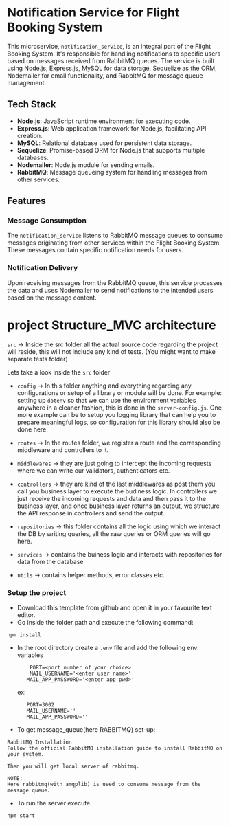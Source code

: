 # Notification Service for Flight Booking System

This microservice, `notification_service`, is an integral part of the Flight Booking System. It's responsible for handling notifications to specific users based on messages received from RabbitMQ queues. The service is built using Node.js, Express.js, MySQL for data storage, Sequelize as the ORM, Nodemailer for email functionality, and RabbitMQ for message queue management.

## Tech Stack

- **Node.js**: JavaScript runtime environment for executing code.
- **Express.js**: Web application framework for Node.js, facilitating API creation.
- **MySQL**: Relational database used for persistent data storage.
- **Sequelize**: Promise-based ORM for Node.js that supports multiple databases.
- **Nodemailer**: Node.js module for sending emails.
- **RabbitMQ**: Message queueing system for handling messages from other services.

## Features

### Message Consumption

The `notification_service` listens to RabbitMQ message queues to consume messages originating from other services within the Flight Booking System. These messages contain specific notification needs for users.

### Notification Delivery

Upon receiving messages from the RabbitMQ queue, this service processes the data and uses Nodemailer to send notifications to the intended users based on the message content.


# project Structure_MVC architecture
`src` -> Inside the src folder all the actual source code regarding the project will reside, this will not include any kind of tests. (You might want to make separate tests folder)

Lets take a look inside the `src` folder

 - `config` -> In this folder anything and everything regarding any configurations or setup of a library or module will be done. For example: setting up `dotenv` so that we can use the environment variables anywhere in a cleaner fashion, this is done in the `server-config.js`. One more example can be to setup you logging library that can help you to prepare meaningful logs, so configuration for this library should also be done here. 

 - `routes` -> In the routes folder, we register a route and the corresponding middleware and controllers to it. 

 - `middlewares` -> they are just going to intercept the incoming requests where we can write our validators, authenticators etc. 

 - `controllers` -> they are kind of the last middlewares as post them you call you business layer to execute the budiness logic. In controllers we just receive the incoming requests and data and then pass it to the business layer, and once business layer returns an output, we structure the API response in controllers and send the output. 

 - `repositories` -> this folder contains all the logic using which we interact the DB by writing queries, all the raw queries or ORM queries will go here.

 - `services` -> contains the buiness logic and interacts with repositories for data from the database

 - `utils` -> contains helper methods, error classes etc.

### Setup the project

 - Download this template from github and open it in your favourite text editor. 
 - Go inside the folder path and execute the following command:
  ```
  npm install
  ```
 - In the root directory create a `.env` file and add the following env variables
    ```
        PORT=<port number of your choice>
        MAIL_USERNAME='<enter user name>'
       MAIL_APP_PASSWORD='<enter app pwd>'
    ```
    ex: 
    ```
       PORT=3002
       MAIL_USERNAME=''
       MAIL_APP_PASSWORD=''
    ```
    
- To get message_queue(here RABBITMQ) set-up:
 ```
 RabbitMQ Installation
Follow the official RabbitMQ installation guide to install RabbitMQ on your system.

Then you will get local server of rabbitmq.
```
```
NOTE:
Here rabbitmq(with amqplib) is used to consume message from the message queue.
 ```
 - To run the server execute
 ```
 npm start
 ```